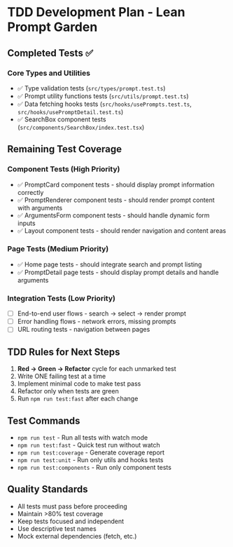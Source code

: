 # TDD Development Plan - Lean Prompt Garden

## Completed Tests ✅

### Core Types and Utilities
- ✅ Type validation tests (`src/types/prompt.test.ts`)
- ✅ Prompt utility functions tests (`src/utils/prompt.test.ts`) 
- ✅ Data fetching hooks tests (`src/hooks/usePrompts.test.ts`, `src/hooks/usePromptDetail.test.ts`)
- ✅ SearchBox component tests (`src/components/SearchBox/index.test.tsx`)

## Remaining Test Coverage

### Component Tests (High Priority)
- ✅ PromptCard component tests - should display prompt information correctly
- ✅ PromptRenderer component tests - should render prompt content with arguments
- ✅ ArgumentsForm component tests - should handle dynamic form inputs
- ✅ Layout component tests - should render navigation and content areas

### Page Tests (Medium Priority)
- ✅ Home page tests - should integrate search and prompt listing
- ✅ PromptDetail page tests - should display prompt details and handle arguments

### Integration Tests (Low Priority)
- [ ] End-to-end user flows - search → select → render prompt
- [ ] Error handling flows - network errors, missing prompts
- [ ] URL routing tests - navigation between pages

## TDD Rules for Next Steps

1. **Red → Green → Refactor** cycle for each unmarked test
2. Write ONE failing test at a time
3. Implement minimal code to make test pass
4. Refactor only when tests are green
5. Run `npm run test:fast` after each change

## Test Commands

- `npm run test` - Run all tests with watch mode
- `npm run test:fast` - Quick test run without watch
- `npm run test:coverage` - Generate coverage report
- `npm run test:unit` - Run only utils and hooks tests
- `npm run test:components` - Run only component tests

## Quality Standards

- All tests must pass before proceeding
- Maintain >80% test coverage
- Keep tests focused and independent
- Use descriptive test names
- Mock external dependencies (fetch, etc.)